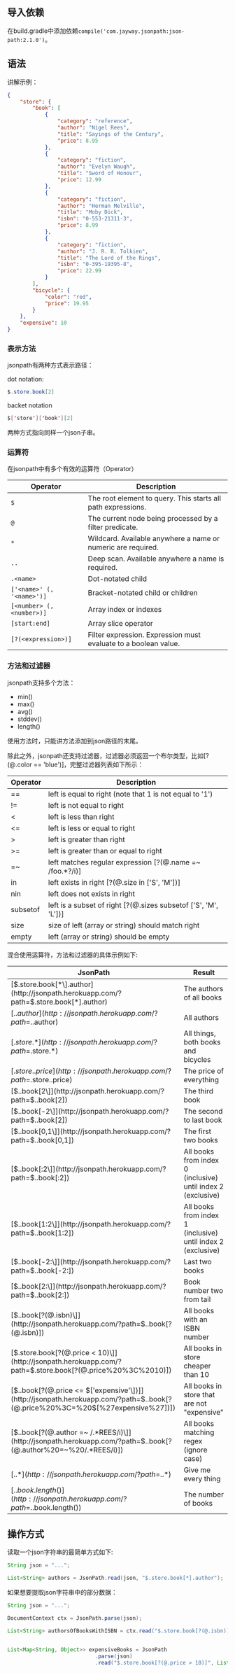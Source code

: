 ## 导入依赖

在build.gradle中添加依赖`compile('com.jayway.jsonpath:json-path:2.1.0')`。

## 语法

讲解示例：

```json
{
    "store": {
        "book": [
            {
                "category": "reference",
                "author": "Nigel Rees",
                "title": "Sayings of the Century",
                "price": 8.95
            },
            {
                "category": "fiction",
                "author": "Evelyn Waugh",
                "title": "Sword of Honour",
                "price": 12.99
            },
            {
                "category": "fiction",
                "author": "Herman Melville",
                "title": "Moby Dick",
                "isbn": "0-553-21311-3",
                "price": 8.99
            },
            {
                "category": "fiction",
                "author": "J. R. R. Tolkien",
                "title": "The Lord of the Rings",
                "isbn": "0-395-19395-8",
                "price": 22.99
            }
        ],
        "bicycle": {
            "color": "red",
            "price": 19.95
        }
    },
    "expensive": 10
}
```

### 表示方法

jsonpath有两种方式表示路径：

dot notation:

```java
$.store.book[2]
```

backet  notation

```java
$['store']['book'][2]
```

两种方式指向同样一个json子串。

### 运算符

在jsonpath中有多个有效的运算符（Operator）

| Operator                  | Description                                                  |
| ------------------------- | ------------------------------------------------------------ |
| `$`                       | The root element to query. This starts all path expressions. |
| `@`                       | The current node being processed by a filter predicate.      |
| `*`                       | Wildcard. Available anywhere a name or numeric are required. |
| `..`                      | Deep scan. Available anywhere a name is required.            |
| `.<name>`                 | Dot-notated child                                            |
| `['<name>' (, '<name>')]` | Bracket-notated child or children                            |
| `[<number> (, <number>)]` | Array index or indexes                                       |
| `[start:end]`             | Array slice operator                                         |
| `[?(<expression>)]`       | Filter expression. Expression must evaluate to a boolean value. |

### 方法和过滤器

jsonpath支持多个方法：

- min()
-  max()
-  avg()
-  stddev()
-  length()

使用方法时，只能讲方法添加到json路径的末尾。

除此之外，jsonpath还支持过滤器，过滤器必须返回一个布尔类型，比如[?(@.color == 'blue')]，完整过滤器列表如下所示：

| Operator | Description                                                  |
| -------- | ------------------------------------------------------------ |
| ==       | left is equal to right (note that 1 is not equal to '1')     |
| !=       | left is not equal to right                                   |
| <        | left is less than right                                      |
| <=       | left is less or equal to right                               |
| >        | left is greater than right                                   |
| >=       | left is greater than or equal to right                       |
| =~       | left matches regular expression [?(@.name =~ /foo.*?/i)]     |
| in       | left exists in right [?(@.size in ['S', 'M'])]               |
| nin      | left does not exists in right                                |
| subsetof | left is a subset of right [?(@.sizes subsetof ['S', 'M', 'L'])] |
| size     | size of left (array or string) should match right            |
| empty    | left (array or string) should be empty                       |

混合使用运算符，方法和过滤器的具体示例如下:

| JsonPath                                                     | Result                                                       |
| ------------------------------------------------------------ | ------------------------------------------------------------ |
| [$.store.book[*\].author](http://jsonpath.herokuapp.com/?path=$.store.book[*].author) | The authors of all books                                     |
| [$..author](http://jsonpath.herokuapp.com/?path=$..author)   | All authors                                                  |
| [$.store.*](http://jsonpath.herokuapp.com/?path=$.store.*)   | All things, both books and bicycles                          |
| [$.store..price](http://jsonpath.herokuapp.com/?path=$.store..price) | The price of everything                                      |
| [$..book[2\]](http://jsonpath.herokuapp.com/?path=$..book[2]) | The third book                                               |
| [$..book[-2\]](http://jsonpath.herokuapp.com/?path=$..book[2]) | The second to last book                                      |
| [$..book[0,1\]](http://jsonpath.herokuapp.com/?path=$..book[0,1]) | The first two books                                          |
| [$..book[:2\]](http://jsonpath.herokuapp.com/?path=$..book[:2]) | All books from index 0 (inclusive) until index 2 (exclusive) |
| [$..book[1:2\]](http://jsonpath.herokuapp.com/?path=$..book[1:2]) | All books from index 1 (inclusive) until index 2 (exclusive) |
| [$..book[-2:\]](http://jsonpath.herokuapp.com/?path=$..book[-2:]) | Last two books                                               |
| [$..book[2:\]](http://jsonpath.herokuapp.com/?path=$..book[2:]) | Book number two from tail                                    |
| [$..book[?(@.isbn)\]](http://jsonpath.herokuapp.com/?path=$..book[?(@.isbn)]) | All books with an ISBN number                                |
| [$.store.book[?(@.price < 10)\]](http://jsonpath.herokuapp.com/?path=$.store.book[?(@.price%20%3C%2010)]) | All books in store cheaper than 10                           |
| [$..book[?(@.price <= $['expensive'\])]](http://jsonpath.herokuapp.com/?path=$..book[?(@.price%20%3C=%20$[%27expensive%27])]) | All books in store that are not "expensive"                  |
| [$..book[?(@.author =~ /.*REES/i)\]](http://jsonpath.herokuapp.com/?path=$..book[?(@.author%20=~%20/.*REES/i)]) | All books matching regex (ignore case)                       |
| [$..*](http://jsonpath.herokuapp.com/?path=$..*)             | Give me every thing                                          |
| [$..book.length()](http://jsonpath.herokuapp.com/?path=$..book.length()) | The number of books                                          |

## 操作方式

读取一个json字符串的最简单方式如下:

```java
String json = "...";

List<String> authors = JsonPath.read(json, "$.store.book[*].author");
```

如果想要提取json字符串中的部分数据：

```java
String json = "...";

DocumentContext ctx = JsonPath.parse(json);

List<String> authorsOfBooksWithISBN = ctx.read("$.store.book[?(@.isbn)].author");


List<Map<String, Object>> expensiveBooks = JsonPath
                            .parse(json)
                            .read("$.store.book[?(@.price > 10)]", List.class);
```